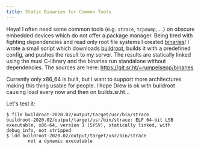 ```yaml
---
title: Static Binaries for Common Tools
---
```


Heya!
I often need some common tools (e.g. `strace`, `tcpdump`, …) on obscure embedded devices which do not offer a package manager.
Being tired with fighting dependencies and read only root file systems I created [binaries](http://rumpelsepp.org/binaries/)!
I wrote a small script which downloads [buildroot](https://buildroot.org/), builds it with a predefined config, and pushes the result to my server.
The results are statically linked using the musl C-library and the binaries run standalone without dependencies.
The sources are here: https://git.sr.ht/~rumpelsepp/binaries

Currently only x86\_64 is built, but I want to support more architectures making this thing usable for people.
I hope Drew is ok with buildroot causing load every now and then on builds.sr.ht…

Let's test it:

```
$ file buildroot-2020.02/output/target/usr/bin/strace
buildroot-2020.02/output/target/usr/bin/strace: ELF 64-bit LSB executable, x86-64, version 1 (SYSV), statically linked, with debug_info, not stripped
$ ldd buildroot-2020.02/output/target/usr/bin/strace
        not a dynamic executable
```
